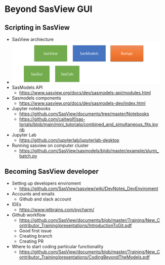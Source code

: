 Beyond SasView GUI
==================

## Scripting in SasView
- SasView archiecture
- ![image](SasView_structure.png)
- SasModels API
  - https://www.sasview.org/docs/dev/sasmodels-api/modules.html
- Sasmodels components
  - https://www.sasview.org/docs/dev/sasmodels-dev/index.html
- Jupyter notebooks
  - https://github.com/SasView/documents/tree/master/Notebooks
  - https://github.com/caitwolf/sas-torials/blob/main/mini_tutorials/combined_and_simultaneous_fits.ipynb 
- Jupyter Lab
  - https://github.com/jupyterlab/jupyterlab-desktop
- Running sasview on computer cluster
  - https://github.com/SasView/sasmodels/blob/master/example/slurm_batch.py


## Becoming SasView developer
- Setting up developers enviroment
  - https://github.com/SasView/sasview/wiki/DevNotes_DevEnviroment
- Accounts and emails
  - Github and slack  account 
- IDEs
  - https://www.jetbrains.com/pycharm/
- Github workflow
  - https://github.com/SasView/documents/blob/master/Training/New_Contributor_Training/presentations/IntroductionToGit.pdf
  - Good first issue
  - Creating branch
  - Creating PR
- Where to start coding particular functionality
  - https://github.com/SasView/documents/blob/master/Training/New_Contributor_Training/presentations/CodingBeyondTheModels.pdf
